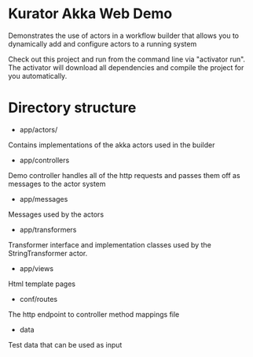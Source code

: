 Kurator Akka Web Demo
=================================

Demonstrates the use of actors in a workflow builder that allows you to dynamically add and configure actors to a
running system

Check out this project and run from the command line via "activator run". The activator will download all dependencies
and compile the project for you automatically.

Directory structure
===========

- app/actors/

 Contains implementations of the akka actors used in the builder

- app/controllers

 Demo controller handles all of the http requests and passes them off as messages to the actor system

- app/messages

 Messages used by the actors

- app/transformers

 Transformer interface and implementation classes used by the StringTransformer actor.

- app/views

 Html template pages

- conf/routes

 The http endpoint to controller method mappings file

- data

 Test data that can be used as input
